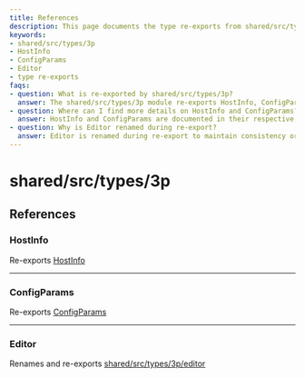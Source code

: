 ```yaml
---
title: References
description: This page documents the type re-exports from shared/src/types/3p, detailing HostInfo, ConfigParams, and Editor. It provides links to their respective documentation for further reference.
keywords:
- shared/src/types/3p
- HostInfo
- ConfigParams
- Editor
- type re-exports
faqs:
- question: What is re-exported by shared/src/types/3p?
  answer: The shared/src/types/3p module re-exports HostInfo, ConfigParams, and Editor types from their respective modules.
- question: Where can I find more details on HostInfo and ConfigParams?
  answer: HostInfo and ConfigParams are documented in their respective guides, with links provided on this page for easy access.
- question: Why is Editor renamed during re-export?
  answer: Editor is renamed during re-export to maintain consistency or clarity in the consuming codebase; refer to its documentation for specifics.
---
```

# shared/src/types/3p

## References

### HostInfo

Re-exports [HostInfo](../guides/dummy_metrics_api/index.md)

<hr />

### ConfigParams

Re-exports [ConfigParams](../guides/dummy_oauth_client/index.md)

<hr />

### Editor

Renames and re-exports [shared/src/types/3p/editor](../support/community/index.md)